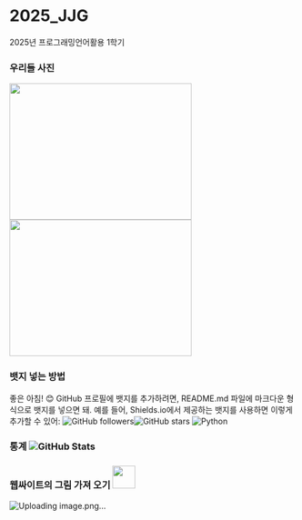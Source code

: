# 2025_JJG
2025년 프로그래밍언어활용 1학기



### 우리들 사진
<img src="C:\Users\joong\Documents\School\bird-thumbnail.jpg" width="320" height="240" />
<img src="image/2.jpg" width="320" height="240" />

### 뱃지 넣는 방법
좋은 아침! 😊 GitHub 프로필에 뱃지를 추가하려면, README.md 파일에 마크다운 형식으로 뱃지를 넣으면 돼. 예를 들어, Shields.io에서 제공하는 뱃지를 사용하면 이렇게 추가할 수 있어:
![GitHub followers](https://img.shields.io/github/followers/Emmett6401?style=social)![GitHub stars](https://img.shields.io/github/stars/Emmett6401?style=social)
![Python](https://img.shields.io/badge/Python-3776AB?style=for-the-badge&logo=python&logoColor=white)

### 통계 ![GitHub Stats](https://github-readme-stats.vercel.app/api?username=Emmett6401&show_icons=true&theme=radical)

### 웹싸이트의 그림 가져 오기 <img src="https://cdn.jsdelivr.net/npm/simple-icons@v8/icons/github.svg" width="40" height="40" />
![Uploading image.png…]()
